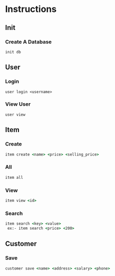 # Instructions

## Init

### Create A Database

```
init db
```

## User

### Login

```
user login <username>
```

### View User

```
user view
```

## Item

### Create

```cmd
item create <name> <price> <selling_price>
```

### All

```cmd
item all
```

### View

```cmd
item view <id>
```

### Search

```cmd
item search <key> <value>
 ex:- item search <price> <200>
```

## Customer

### Save

```cmd
customer save <name> <address> <salary> <phone>
```
